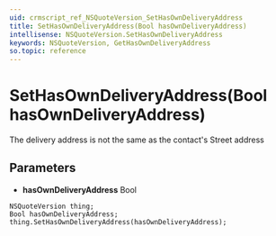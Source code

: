 ```yaml
---
uid: crmscript_ref_NSQuoteVersion_SetHasOwnDeliveryAddress
title: SetHasOwnDeliveryAddress(Bool hasOwnDeliveryAddress)
intellisense: NSQuoteVersion.SetHasOwnDeliveryAddress
keywords: NSQuoteVersion, GetHasOwnDeliveryAddress
so.topic: reference
---
```


# SetHasOwnDeliveryAddress(Bool hasOwnDeliveryAddress)

The delivery address is not the same as the contact's Street address

## Parameters

* **hasOwnDeliveryAddress** Bool

```crmscript
NSQuoteVersion thing;
Bool hasOwnDeliveryAddress;
thing.SetHasOwnDeliveryAddress(hasOwnDeliveryAddress);
```

